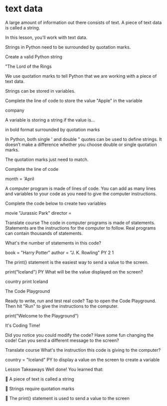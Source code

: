 # text data

A large amount of information out there consists of text. A piece of text data is called a string.

In this lesson, you’ll work with text data.

Strings in Python need to be surrounded by quotation marks.

Create a valid Python string

"The Lord of the Rings

We use quotation marks to tell Python that we are working with a piece of text data.

 

Strings can be stored in variables.

Complete the line of code to store the value "Apple" in the variable

company


A variable is storing a string if the value is…

in bold format
surrounded by quotation marks

In Python, both single ' and double " quotes can be used to define strings. It doesn’t make a difference whether you choose double or single quotation marks.

 

The quotation marks just need to match.

Complete the line of code

month = 'April

A computer program is made of lines of code. You can add as many lines and variables to your code as you need to give the computer instructions.

Complete the code below to create two variables

movie
"Jurassic Park"
director =



Translate course
The code in computer programs is made of statements. Statements are the instructions for the computer to follow. Real programs can contain thousands of statements.

What's the number of statements in this code?

book = "Harry Potter"
author = "J. K. Rowling"
PY
2
1

The print() statement is the easiest way to send a value to the screen.

print("Iceland")
PY
What will be the value displayed on the screen?

country
print
Iceland

The Code Playground
 

Ready to write, run and test real code? Tap to open the Code Playground. Then hit "Run" to give the instructions to the computer.

print("Welcome to the Playground")

It's Coding Time!
 

Did you notice you could modify the code? Have some fun changing the code! Can you send a different message to the screen?


Translate course
What's the instruction this code is giving to the computer?

country = "Iceland"
PY
to display a value on the screen
to create a variable

Lesson Takeaways
Well done! You learned that:

 

🌟 A piece of text is called a string

🌟 Strings require quotation marks

🌟 The print() statement is used to send a value to the screen

